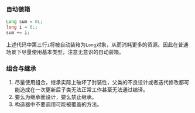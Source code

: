 ### 自动装箱

``` java
Long sum = 0L;
long i = 0L;
sum += i;
```
上述代码中第三行`i`将被自动装箱为`Long`对象，从而消耗更多的资源。因此在普通场景下尽量使用基本类型，注意无意识的自动装箱。

### 组合与继承
1. 尽量使用组合，继承实际上破坏了封装性，父类的不良设计或者迭代修改都可能造成在一次更新后子类无法正常工作甚至无法通过编译。
2. 要么为继承而设计，要么禁止继承。
3. 构造器中不要调用可能被覆盖的方法。
